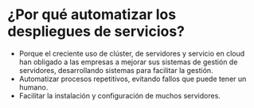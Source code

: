 # ¿Por qué automatizar los despliegues de servicios?

- Porque el creciente uso de clúster, de servidores y servicio en cloud han obligado a las empresas a mejorar sus sistemas de gestión de servidores, desarrollando sistemas para facilitar la gestión.
- Automatizar procesos repetitivos, evitando fallos que puede tener un humano.
- Facilitar la instalación y configuración de muchos servidores.

